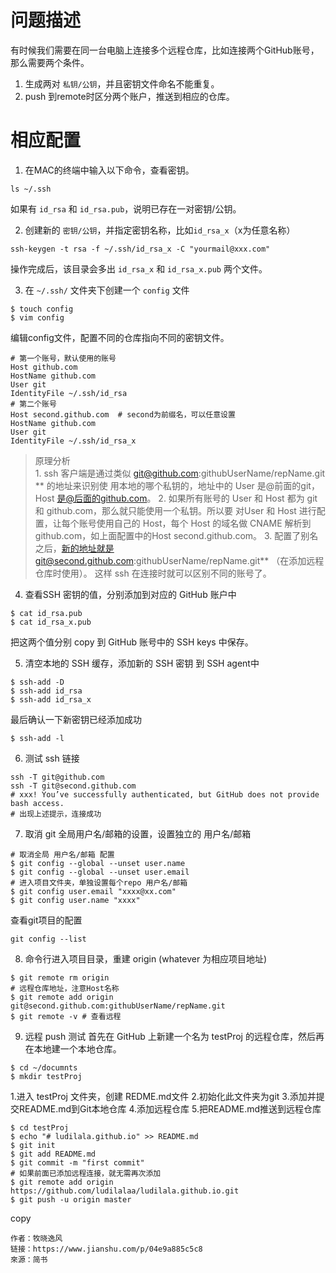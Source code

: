 # 问题描述

有时候我们需要在同一台电脑上连接多个远程仓库，比如连接两个GitHub账号，那么需要两个条件。
1. 生成两对 `私钥/公钥`，并且密钥文件命名不能重复。
2. push 到remote时区分两个账户，推送到相应的仓库。

# 相应配置

1. 在MAC的终端中输入以下命令，查看密钥。
```shell
ls ~/.ssh
```
如果有 `id_rsa` 和 `id_rsa.pub`，说明已存在一对密钥/公钥。

2. 创建新的 `密钥/公钥`，并指定密钥名称，比如`id_rsa_x`（x为任意名称）
```shell
ssh-keygen -t rsa -f ~/.ssh/id_rsa_x -C "yourmail@xxx.com"
```
操作完成后，该目录会多出 `id_rsa_x` 和 `id_rsa_x.pub` 两个文件。

3. 在 `~/.ssh/` 文件夹下创建一个 `config` 文件
```shell
$ touch config
$ vim config
```
编辑config文件，配置不同的仓库指向不同的密钥文件。
```shell
# 第一个账号，默认使用的账号
Host github.com
HostName github.com
User git
IdentityFile ~/.ssh/id_rsa
# 第二个账号
Host second.github.com  # second为前缀名，可以任意设置
HostName github.com
User git
IdentityFile ~/.ssh/id_rsa_x
```
>原理分析    
    1. ssh 客户端是通过类似 git@github.com:githubUserName/repName.git ** 的地址来识别使    用本地的哪个私钥的，地址中的 User 是@前面的git， Host 是@后面的github.com。
    2. 如果所有账号的 User 和 Host 都为 git 和 github.com，那么就只能使用一个私钥。所以要    对User 和 Host 进行配置，让每个账号使用自己的 Host，每个 Host 的域名做 CNAME 解析到     github.com，如上面配置中的Host second.github.com。
    3. 配置了别名之后，新的地址就是git@second.github.com:githubUserName/repName.git**    （在添加远程仓库时使用）。
    这样 ssh 在连接时就可以区别不同的账号了。

4. 查看SSH 密钥的值，分别添加到对应的 GitHub 账户中
```shell
$ cat id_rsa.pub
$ cat id_rsa_x.pub
```
把这两个值分别 copy 到 GitHub 账号中的 SSH keys 中保存。

5. 清空本地的 SSH 缓存，添加新的 SSH 密钥 到 SSH agent中
```shell
$ ssh-add -D
$ ssh-add id_rsa
$ ssh-add id_rsa_x
```
最后确认一下新密钥已经添加成功
```shell
$ ssh-add -l
```
6. 测试 ssh 链接
```shell
ssh -T git@github.com
ssh -T git@second.github.com
# xxx! You’ve successfully authenticated, but GitHub does not provide bash access.
# 出现上述提示，连接成功
```
7. 取消 git 全局用户名/邮箱的设置，设置独立的 用户名/邮箱
```shell
# 取消全局 用户名/邮箱 配置
$ git config --global --unset user.name
$ git config --global --unset user.email
# 进入项目文件夹，单独设置每个repo 用户名/邮箱
$ git config user.email "xxxx@xx.com"
$ git config user.name "xxxx"
```
查看git项目的配置
```shell
git config --list
```
8. 命令行进入项目目录，重建 origin (whatever 为相应项目地址)
```shell
$ git remote rm origin
# 远程仓库地址，注意Host名称
$ git remote add origin git@second.github.com:githubUserName/repName.git
$ git remote -v # 查看远程
```
9. 远程 push 测试
首先在 GitHub 上新建一个名为 testProj 的远程仓库，然后再在本地建一个本地仓库。
```shell
$ cd ~/documnts
$ mkdir testProj
```
1.进入 testProj 文件夹，创建 REDME.md文件
2.初始化此文件夹为git
3.添加并提交README.md到Git本地仓库
4.添加远程仓库
5.把README.md推送到远程仓库
```shell 
$ cd testProj
$ echo "# ludilala.github.io" >> README.md
$ git init
$ git add README.md
$ git commit -m "first commit"
# 如果前面已添加远程连接，就无需再次添加
$ git remote add origin https://github.com/ludilalaa/ludilala.github.io.git
$ git push -u origin master
```
copy
```
作者：牧晓逸风
链接：https://www.jianshu.com/p/04e9a885c5c8
來源：简书
```